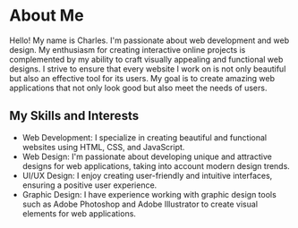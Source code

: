 # About Me

Hello! My name is Charles. I'm passionate about web development and web design. My enthusiasm for creating interactive online projects is complemented by my ability to craft visually appealing and functional web designs. I strive to ensure that every website I work on is not only beautiful but also an effective tool for its users. My goal is to create amazing web applications that not only look good but also meet the needs of users.

## My Skills and Interests

- Web Development: I specialize in creating beautiful and functional websites using HTML, CSS, and JavaScript.
- Web Design: I'm passionate about developing unique and attractive designs for web applications, taking into account modern design trends.
- UI/UX Design: I enjoy creating user-friendly and intuitive interfaces, ensuring a positive user experience.
- Graphic Design: I have experience working with graphic design tools such as Adobe Photoshop and Adobe Illustrator to create visual elements for web applications.


